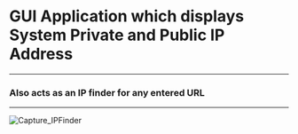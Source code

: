 # GUI Application which displays System Private and Public IP Address
***
### Also acts as an IP finder for any entered URL
---

![Capture_IPFinder]()